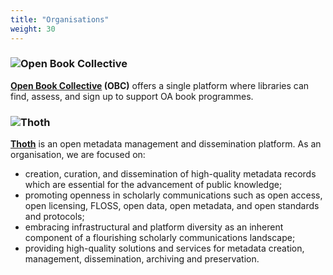 ```yaml
---
title: "Organisations"
weight: 30
---
```


### ![Open Book Collective](/logos/obc.png)

**[Open Book Collective](https://openbookcollective.org/) (OBC)** offers a single platform where libraries can find, assess, and sign up to support OA book programmes.

### ![Thoth](/logos/thoth.png)

**[Thoth](https://thoth.pub/)** is an open metadata management and dissemination platform. As an organisation, we are focused on:

* creation, curation, and dissemination of high-quality metadata records which are essential for the advancement of public knowledge;
* promoting openness in scholarly communications such as open access, open licensing, FLOSS, open data, open metadata, and open standards and protocols;
* embracing infrastructural and platform diversity as an inherent component of a flourishing scholarly communications landscape;
* providing high-quality solutions and services for metadata creation, management, dissemination, archiving and preservation.